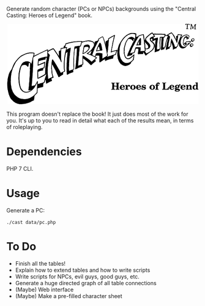 Generate random character (PCs or NPCs) backgrounds using the "Central
Casting: Heroes of Legend" book.

<p align='center'><img src='logo.png' alt='' /></p>

This program doesn't replace the book! It just does most of the work
for you. It's up to you to read in detail what each of the results
mean, in terms of roleplaying.

Dependencies
============

PHP 7 CLI.

Usage
=====

Generate a PC:

~~~
./cast data/pc.php
~~~

To Do
=====

* Finish all the tables!
* Explain how to extend tables and how to write scripts
* Write scripts for NPCs, evil guys, good guys, etc.
* Generate a huge directed graph of all table connections
* (Maybe) Web interface
* (Maybe) Make a pre-filled character sheet
